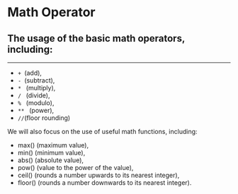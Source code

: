 # Math Operator

 ## The usage of the basic math operators, including:
---
* ```+ ```(add),
* ```- ```(subtract),
* ```* ``` (multiply),
* ```/ ``` (divide),
* ```% ``` (modulo),
* ```** ``` (power),
* ```//```(floor rounding)


We will also focus on the use of useful math functions, including:

* max() (maximum value),
* min() (minimum value),
* abs() (absolute value),
* pow() (value to the power of the value),
* ceil() (rounds a number upwards to its nearest integer),
* floor() (rounds a number downwards to its nearest integer).